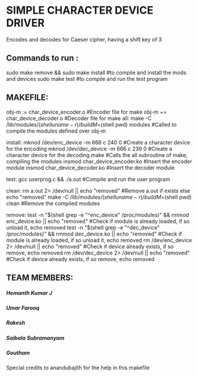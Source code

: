 # SIMPLE CHARACTER DEVICE DRIVER

Encodes and decodes for Caeser cipher, having a shift key of 3

## Commands to run : 
sudo make remove && sudo make install #to compile and install the mods and devices
sudo make test 			      #to compile and run the test program

## MAKEFILE: 

obj-m := char_device_encoder.o #Encoder file for make
obj-m += char_device_decoder.o #Decoder file for make
all:
	make -C /lib/modules/$(shell uname -r)/build M=$(shell pwd) modules #Called to compile the modules defined over obj-m

install:
	mknod /dev/enc_device -m 666 c 240 0 #Create a character device for the encoding
	mknod /dev/dec_device -m 666 c 239 0 #Create a character device for the decoding
	make #Calls the all subroutine of make, compiling the modules
	insmod char_device_encoder.ko #Insert the encoder module
	insmod char_device_decoder.ko #Insert the decoder module

test:
	gcc userprog.c && ./a.out #Compile and run the user program

clean:
	rm a.out 2> /dev/null || echo "removed" #Remove a.out if exists else echo "removed" 
	make -C /lib/modules/$(shell uname -r)/build M=$(shell pwd) clean #Remove the compiled modules

remove:
	test -n "$(shell grep -e "^enc_device" /proc/modules)" && rmmod enc_device.ko || echo "removed" #Check if module is already loaded, if so unload it, echo removed
	test -n "$(shell grep -e "^dec_device" /proc/modules)" && rmmod dec_device.ko || echo "removed" #Check if module is already loaded, if so unload it, echo removed
	rm /dev/enc_device 2> /dev/null || echo "removed" #Check if device already exists, if so remove, echo removed
	rm /dev/dec_device 2> /dev/null || echo "removed" #Check if device already exists, if so remove, echo removed

## TEAM MEMBERS:
##### Hemanth Kumar J
##### Umar Farooq
##### Rakesh
##### Saibala Subramanyam
##### Goutham


Special credits to anandubajith for the help in this makefile
